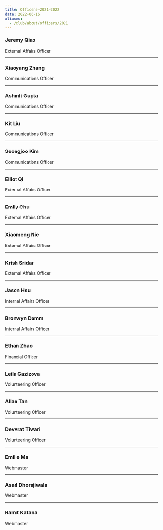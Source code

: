 ```yaml
---
title: Officers—2021–2022
date: 2022-06-16
aliases:
  - /club/about/officers/2021
---
```


### Jeremy Qiao

External Affairs Officer

---

### Xiaoyang Zhang

Communications Officer

---

### Ashmit Gupta

Communications Officer

---

### Kit Liu 

Communications Officer

---

### Seongjoo Kim

Communications Officer

---

### Elliot Qi

External Affairs Officer

---

### Emily Chu

External Affairs Officer

---

### Xiaomeng Nie

External Affairs Officer

---

### Krish Sridar

External Affairs Officer

---

### Jason Hsu

Internal Affairs Officer

---

### Bronwyn Damm

Internal Affairs Officer

---

### Ethan Zhao

Financial Officer

---

### Leila Gazizova

Volunteering Officer

---

### Allan Tan

Volunteering Officer

---

### Devvrat Tiwari

Volunteering Officer

---

### Emilie Ma

Webmaster

---

### Asad Dhorajiwala

Webmaster

---

### Ramit Kataria

Webmaster
